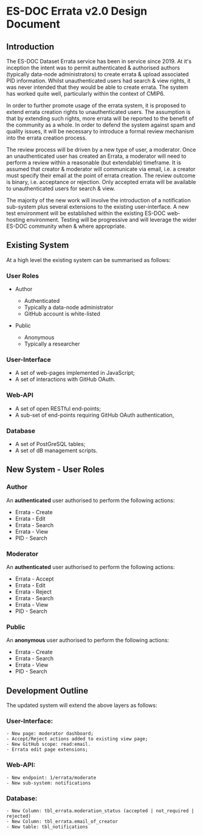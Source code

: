 # ES-DOC Errata v2.0 Design Document

## Introduction

The ES-DOC Dataset Errata service has been in service since 2019.  At it's inception the intent was to permit authenticated & authorised authors (typically data-node administrators) to create errata & upload associated PID information.  Whilst unauthenticated users had search & view rights, it was never intended that they would be able to create errata.  The system has worked quite well, particularly within the context of CMIP6.

In order to further promote usage of the errata system, it is proposed to extend errata creation rights to unauthenticated users.  The assumption is that by extending such rights, more errata will be reported to the benefit of the community as a whole.  In order to defend the system against spam and quality issues, it will be necessary to introduce a formal review mechanism into the errata creation process.

The review process will be driven by a new type of user, a moderator.  Once an unauthenticated user has created an Errata, a moderator will need to perform a review within a reasonable (but extendable) timeframe.  It is assumed that creator & moderator will communicate via email, i.e. a creator must specify their email at the point of errata creation.  The review outcome is binary, i.e. acceptance or rejection.  Only accepted errata will be available to unauthenticated users for search & view.  

The majority of the new work will involve the introduction of a notification sub-system plus several extensions to the existing user-interface.  A new test environment will be established within the existing ES-DOC web-hosting environment.  Testing will be progressive and will leverage the wider ES-DOC community when & where appropriate.

## Existing System

At a high level the existing system can be summarised as follows: 

### User Roles

- Author
  - Authenticated
  - Typically a data-node administrator
  - GitHub account is white-listed

- Public
  - Anonymous
  - Typically a researcher

### User-Interface

- A set of web-pages implemented in JavaScript;
- A set of interactions with GitHub OAuth.

### Web-API

- A set of open RESTful end-points;
- A sub-set of end-points requiring GitHub OAuth authentication,

### Database

- A set of PostGreSQL tables;
- A set of dB management scripts.

## New System - User Roles

### Author

An **authenticated** user authorised to perform the following actions:

- Errata - Create
- Errata - Edit
- Errata - Search
- Errata - View
- PID - Search

### Moderator

An **authenticated** user authorised to perform the following actions:

- Errata - Accept
- Errata - Edit
- Errata - Reject
- Errata - Search
- Errata - View
- PID - Search

### Public

An **anonymous** user authorised to perform the following actions:

- Errata - Create
- Errata - Search
- Errata - View
- PID - Search

## Development Outline

The updated system will extend the above layers as follows:

### User-Interface:

    - New page: moderator dashboard;
    - Accept/Reject actions added to existing view page;
    - New GitHub scope: read:email.
    - Errata edit page extensions;

### Web-API:

    - New endpoint: 1/errata/moderate
    - New sub-system: notifications

### Database:

    - New Column: tbl_errata.moderation_status (accepted | not_required | rejected)
    - New Column: tbl_errata.email_of_creator
    - New table: tbl_notifications
